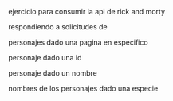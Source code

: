 ejercicio para consumir la api de rick and morty

respondiendo a solicitudes de

personajes dado una pagina en especifico

personaje dado una id

personaje dado un nombre

nombres de los personajes dado una especie
